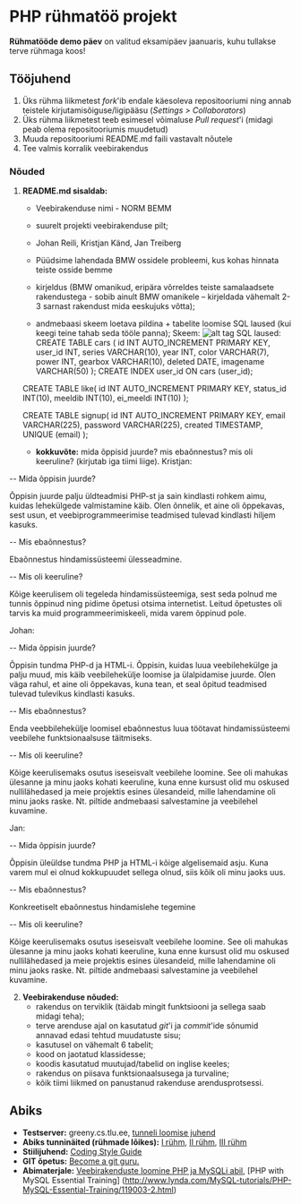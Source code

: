# PHP rühmatöö projekt
**Rühmatööde demo päev** on valitud eksamipäev jaanuaris, kuhu tullakse terve rühmaga koos!

## Tööjuhend
1. Üks rühma liikmetest _fork_'ib endale käesoleva repositooriumi ning annab teistele kirjutamisõiguse/ligipääsu (_Settings > Collaborators_)
1. Üks rühma liikmetest teeb esimesel võimaluse _Pull request_'i (midagi peab olema repositooriumis muudetud)
1. Muuda repositooriumi README.md faili vastavalt nõutele
1. Tee valmis korralik veebirakendus

### Nõuded

1. **README.md sisaldab:**
    * Veebirakenduse nimi - NORM BEMM
    * suurelt projekti veebirakenduse pilt;
    * Johan Reili, Kristjan Känd, Jan Treiberg
    * Püüdsime lahendada BMW ossidele probleemi, kus kohas hinnata teiste osside bemme
    * kirjeldus (BMW omanikud, eripära võrreldes teiste samalaadsete rakendustega - sobib ainult BMW omanikele – kirjeldada vähemalt 2-3 sarnast rakendust mida eeskujuks võtta);
   
    * andmebaasi skeem loetava pildina + tabelite loomise SQL laused (kui keegi teine tahab seda tööle panna);
	Skeem: ![alt tag](https://i.imgsafe.org/f156d3f148.png)
	SQL laused: 
	CREATE TABLE cars (
	id INT AUTO_INCREMENT PRIMARY KEY,
	user_id INT,
	series VARCHAR(10),
	year INT,
	color VARCHAR(7),
	power INT,
	gearbox VARCHAR(10),
	deleted DATE,
	imagename VARCHAR(50)
	);
	CREATE INDEX user_id
	ON cars (user_id);

	CREATE TABLE like(
	id INT AUTO_INCREMENT PRIMARY KEY,
	status_id INT(10),
	meeldib INT(10),
	ei_meeldi INT(10)
	);
	
	CREATE TABLE signup(
	id INT AUTO_INCREMENT PRIMARY KEY,
	email VARCHAR(225),
	password VARCHAR(225),
	created TIMESTAMP,
	UNIQUE (email)
	);
	
    * **kokkuvõte:** mida õppisid juurde? mis ebaõnnestus? mis oli keeruline? (kirjutab iga tiimi liige).
	Kristjan:

-- Mida õppisin juurde?

Õppisin juurde palju üldteadmisi PHP-st ja sain kindlasti rohkem aimu, kuidas lehekülgede valmistamine käib. Olen õnnelik,
et aine oli õppekavas, sest usun, et veebiprogrammeerimise teadmised tulevad kindlasti hiljem kasuks.

-- Mis ebaõnnestus?

Ebaõnnestus hindamissüsteemi ülesseadmine.

-- Mis oli keeruline?

Kõige keerulisem oli tegeleda hindamissüsteemiga, sest seda polnud me tunnis õppinud
ning pidime õpetusi otsima internetist. Leitud õpetustes oli tarvis ka muid programmeerimiskeeli,
mida varem õppinud pole.

Johan:

-- Mida õppisin juurde?

Õppisin tundma PHP-d ja HTML-i. Õppisin, kuidas luua veebilehekülge ja palju muud, mis käib veebilehekülje loomise
ja ülalpidamise juurde. Olen väga rahul, et aine oli õppekavas, kuna tean, et seal õpitud teadmised tulevad tulevikus
kindlasti kasuks.

-- Mis ebaõnnestus?

Enda veebbilehekülje loomisel ebaõnnestus luua töötavat hindamissüsteemi veebilehe funktsionaalsuse täitmiseks.

-- Mis oli keeruline?

Kõige keerulisemaks osutus iseseisvalt veebilehe loomine. See oli mahukas ülesanne ja minu jaoks kohati
keeruline, kuna enne kursust olid mu oskused nullilähedased ja meie projektis esines ülesandeid, mille lahendamine oli 
minu jaoks raske. Nt. piltide andmebaasi salvestamine ja veebilehel kuvamine.

Jan:

-- Mida õppisin juurde?

Õppisin üleüldse tundma PHP ja HTML-i kõige algelisemaid asju. Kuna varem mul ei olnud kokkupuudet sellega olnud, siis kõik oli minu jaoks
uus.

-- Mis ebaõnnestus?

Konkreetiselt ebaõnnestus hindamislehe tegemine

-- Mis oli keeruline?

Kõige keerulisemaks osutus iseseisvalt veebilehe loomine. See oli mahukas ülesanne ja minu jaoks kohati
keeruline, kuna enne kursust olid mu oskused nullilähedased ja meie projektis esines ülesandeid, mille lahendamine oli 
minu jaoks raske. Nt. piltide andmebaasi salvestamine ja veebilehel kuvamine.

2. **Veebirakenduse nõuded:**
    * rakendus on terviklik (täidab mingit funktsiooni ja sellega saab midagi teha);
    * terve arenduse ajal on kasutatud _git_'i ja _commit_'ide sõnumid annavad edasi tehtud muudatuste sisu; 
    * kasutusel on vähemalt 6 tabelit;
    * kood on jaotatud klassidesse;
    * koodis kasutatud muutujad/tabelid on inglise keeles;
    * rakendus on piisava funktsionaalsusega ja turvaline;
    * kõik tiimi liikmed on panustanud rakenduse arendusprotsessi.

## Abiks
* **Testserver:** greeny.cs.tlu.ee, [tunneli loomise juhend](http://minitorn.tlu.ee/~jaagup/kool/java/kursused/09/veebipr/naited/greenytunnel/greenytunnel.pdf)
* **Abiks tunninäited (rühmade lõikes):** [I rühm](https://github.com/veebiprogrammeerimine-2016s?utf8=%E2%9C%93&query=-I-ruhm), [II rühm](https://github.com/veebiprogrammeerimine-2016s?utf8=%E2%9C%93&query=-II-ruhm), [III rühm](https://github.com/veebiprogrammeerimine-2016s?utf8=%E2%9C%93&query=-III-ruhm)
* **Stiilijuhend:** [Coding Style Guide](http://www.php-fig.org/psr/psr-2/)
* **GIT õpetus:** [Become a git guru.](https://www.atlassian.com/git/tutorials/)
* **Abimaterjale:** [Veebirakenduste loomine PHP ja MySQLi abil](http://minitorn.tlu.ee/~jaagup/kool/java/loeng/veebipr/veebipr1.pdf), [PHP with MySQL Essential Training] (http://www.lynda.com/MySQL-tutorials/PHP-MySQL-Essential-Training/119003-2.html)
